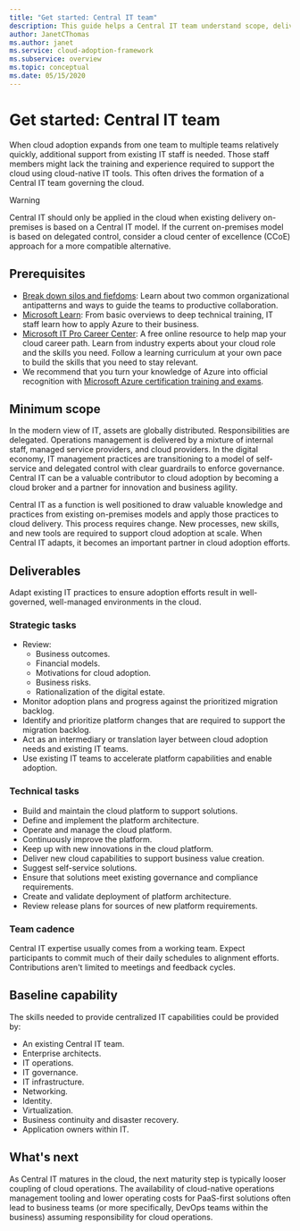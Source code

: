 ```yaml
---
title: "Get started: Central IT team"
description: This guide helps a Central IT team understand scope, deliverables, and the capabilities required for a successful cloud adoption journey.
author: JanetCThomas
ms.author: janet
ms.service: cloud-adoption-framework
ms.subservice: overview
ms.topic: conceptual
ms.date: 05/15/2020
---
```


# Get started: Central IT team

When cloud adoption expands from one team to multiple teams relatively quickly, additional support from existing IT staff is needed. Those staff members might lack the training and experience required to support the cloud using cloud-native IT tools. This often drives the formation of a Central IT team governing the cloud.

> [!WARNING]
> Central IT should only be applied in the cloud when existing delivery on-premises is based on a Central IT model. If the current on-premises model is based on delegated control, consider a cloud center of excellence (CCoE) approach for a more compatible alternative.

## Prerequisites

- [Break down silos and fiefdoms](../../organize/fiefdoms-silos.md): Learn about two common organizational antipatterns and ways to guide the teams to productive collaboration.
- [Microsoft Learn](https://docs.microsoft.com/learn): From basic overviews to deep technical training, IT staff learn how to apply Azure to their business.
- [Microsoft IT Pro Career Center](https://www.microsoft.com/itpro): A free online resource to help map your cloud career path. Learn from industry experts about your cloud role and the skills you need. Follow a learning curriculum at your own pace to build the skills that you need to stay relevant.
- We recommend that you turn your knowledge of Azure into official recognition with [Microsoft Azure certification training and exams](https://www.microsoft.com/learning/certification-overview.aspx).

## Minimum scope

In the modern view of IT, assets are globally distributed. Responsibilities are delegated. Operations management is delivered by a mixture of internal staff, managed service providers, and cloud providers. In the digital economy, IT management practices are transitioning to a model of self-service and delegated control with clear guardrails to enforce governance. Central IT can be a valuable contributor to cloud adoption by becoming a cloud broker and a partner for innovation and business agility.

Central IT as a function is well positioned to draw valuable knowledge and practices from existing on-premises models and apply those practices to cloud delivery. This process requires change. New processes, new skills, and new tools are required to support cloud adoption at scale. When Central IT adapts, it becomes an important partner in cloud adoption efforts.

## Deliverables

Adapt existing IT practices to ensure adoption efforts result in well-governed, well-managed environments in the cloud.

### Strategic tasks

- Review:
  - Business outcomes.
  - Financial models.
  - Motivations for cloud adoption.
  - Business risks.
  - Rationalization of the digital estate.
- Monitor adoption plans and progress against the prioritized migration backlog.
- Identify and prioritize platform changes that are required to support the migration backlog.
- Act as an intermediary or translation layer between cloud adoption needs and existing IT teams.
- Use existing IT teams to accelerate platform capabilities and enable adoption.

### Technical tasks

- Build and maintain the cloud platform to support solutions.
- Define and implement the platform architecture.
- Operate and manage the cloud platform.
- Continuously improve the platform.
- Keep up with new innovations in the cloud platform.
- Deliver new cloud capabilities to support business value creation.
- Suggest self-service solutions.
- Ensure that solutions meet existing governance and compliance requirements.
- Create and validate deployment of platform architecture.
- Review release plans for sources of new platform requirements.

### Team cadence

Central IT expertise usually comes from a working team. Expect participants to commit much of their daily schedules to alignment efforts. Contributions aren't limited to meetings and feedback cycles.

## Baseline capability

The skills needed to provide centralized IT capabilities could be provided by:

- An existing Central IT team.
- Enterprise architects.
- IT operations.
- IT governance.
- IT infrastructure.
- Networking.
- Identity.
- Virtualization.
- Business continuity and disaster recovery.
- Application owners within IT.

## What's next

As Central IT matures in the cloud, the next maturity step is typically looser coupling of cloud operations. The availability of cloud-native operations management tooling and lower operating costs for PaaS-first solutions often lead to business teams (or more specifically, DevOps teams within the business) assuming responsibility for cloud operations.
